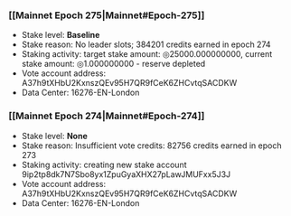 ### [[Mainnet Epoch 275|Mainnet#Epoch-275]]
* Stake level: **Baseline**
* Stake reason: No leader slots; 384201 credits earned in epoch 274
* Staking activity: target stake amount: ◎25000.000000000, current stake amount: ◎1.000000000 - reserve depleted
* Vote account address: A37h9tXHbU2KxnszQEv95H7QR9fCeK6ZHCvtqSACDKW
* Data Center: 16276-EN-London
### [[Mainnet Epoch 274|Mainnet#Epoch-274]]
* Stake level: **None**
* Stake reason: Insufficient vote credits: 82756 credits earned in epoch 273
* Staking activity: creating new stake account 9ip2tp8dk7N7Sbo8yx1ZpuGyaXHX27pLawJMUFxx5J3J
* Vote account address: A37h9tXHbU2KxnszQEv95H7QR9fCeK6ZHCvtqSACDKW
* Data Center: 16276-EN-London